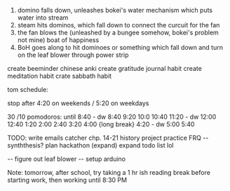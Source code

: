 1. domino falls down, unleashes bokei's water mechanism which puts water into stream
2. steam hits dominos, which fall down to connect the curcuit for the fan
3. the fan blows the (unleashed by a bungee somehow, bokei's problem not mine) boat of happiness
4. BoH goes along to hit dominoes or something which fall down and turn on the leaf blower through power strip

create beeminder chinese anki
create gratitude journal habit
create meditation habit
crate sabbath habit

tom schedule:

stop after 4:20 on weekends / 5:20 on weekdays

30 /10 pomodoros:
until 8:40 - dw
8:40
9:20
10:0
10:40
11:20 - dw
12:00
12:40
1:20
2:00
2:40
3:20
4:00
{long break}
4:20 - dw
5:00
5:40



TODO:
write emails
catcher chp. 14-21
history project
practice FRQ -- synththesis?
plan hackathon (expand)
expand todo list lol

-- figure out leaf blower
-- setup arduino



Note:
tomorrow, after school, try taking a 1 hr ish reading break before starting work, then working until 8:30 PM
